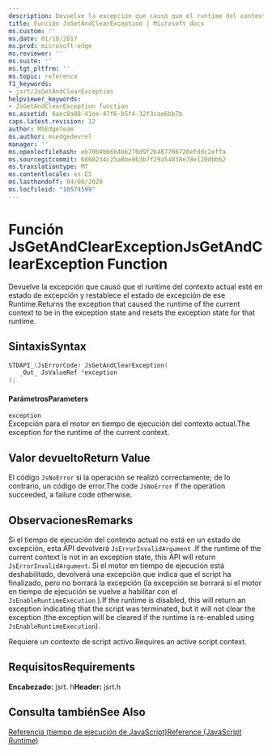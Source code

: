 ```yaml
---
description: Devuelve la excepción que causó que el runtime del contexto actual esté en estado de excepción y restablece el estado de excepción de ese Runtime.
title: Función JsGetAndClearException | Microsoft docs
ms.custom: ''
ms.date: 01/18/2017
ms.prod: microsoft-edge
ms.reviewer: ''
ms.suite: ''
ms.tgt_pltfrm: ''
ms.topic: reference
f1_keywords:
- jsrt/JsGetAndClearException
helpviewer_keywords:
- JsGetAndClearException function
ms.assetid: 6aec8a88-41ee-47f6-b5f4-32f3cae6bb7b
caps.latest.revision: 12
author: MSEdgeTeam
ms.author: msedgedevrel
manager: ''
ms.openlocfilehash: eb70b4b66b4bb270d9f26487708720efddc2effa
ms.sourcegitcommit: 6860234c25a8be863b7f29a54838e78e120dbb62
ms.translationtype: MT
ms.contentlocale: es-ES
ms.lasthandoff: 04/09/2020
ms.locfileid: "10574599"
---
```

# <span data-ttu-id="81d84-103">Función JsGetAndClearException</span><span class="sxs-lookup"><span data-stu-id="81d84-103">JsGetAndClearException Function</span></span>
<span data-ttu-id="81d84-104">Devuelve la excepción que causó que el runtime del contexto actual esté en estado de excepción y restablece el estado de excepción de ese Runtime.</span><span class="sxs-lookup"><span data-stu-id="81d84-104">Returns the exception that caused the runtime of the current context to be in the exception state and resets the exception state for that runtime.</span></span>  
  
## <span data-ttu-id="81d84-105">Sintaxis</span><span class="sxs-lookup"><span data-stu-id="81d84-105">Syntax</span></span>  
  
```cpp  
STDAPI_(JsErrorCode) JsGetAndClearException(  
   _Out_ JsValueRef *exception  
);  
```  
  
#### <span data-ttu-id="81d84-106">Parámetros</span><span class="sxs-lookup"><span data-stu-id="81d84-106">Parameters</span></span>  
 `exception`  
 <span data-ttu-id="81d84-107">Excepción para el motor en tiempo de ejecución del contexto actual.</span><span class="sxs-lookup"><span data-stu-id="81d84-107">The exception for the runtime of the current context.</span></span>  
  
## <span data-ttu-id="81d84-108">Valor devuelto</span><span class="sxs-lookup"><span data-stu-id="81d84-108">Return Value</span></span>  
 <span data-ttu-id="81d84-109">El código `JsNoError` si la operación se realizó correctamente; de lo contrario, un código de error.</span><span class="sxs-lookup"><span data-stu-id="81d84-109">The code `JsNoError` if the operation succeeded, a failure code otherwise.</span></span>  
  
## <span data-ttu-id="81d84-110">Observaciones</span><span class="sxs-lookup"><span data-stu-id="81d84-110">Remarks</span></span>  
 <span data-ttu-id="81d84-111">Si el tiempo de ejecución del contexto actual no está en un estado de excepción, esta API devolverá `JsErrorInvalidArgument` .</span><span class="sxs-lookup"><span data-stu-id="81d84-111">If the runtime of the current context is not in an exception state, this API will return `JsErrorInvalidArgument`.</span></span> <span data-ttu-id="81d84-112">Si el motor en tiempo de ejecución está deshabilitado, devolverá una excepción que indica que el script ha finalizado, pero no borrará la excepción (la excepción se borrará si el motor en tiempo de ejecución se vuelve a habilitar con el `JsEnableRuntimeExecution` ).</span><span class="sxs-lookup"><span data-stu-id="81d84-112">If the runtime is disabled, this will return an exception indicating that the script was terminated, but it will not clear the exception (the exception will be cleared if the runtime is re-enabled using `JsEnableRuntimeExecution`).</span></span>  
  
 <span data-ttu-id="81d84-113">Requiere un contexto de script activo.</span><span class="sxs-lookup"><span data-stu-id="81d84-113">Requires an active script context.</span></span>  
  
## <span data-ttu-id="81d84-114">Requisitos</span><span class="sxs-lookup"><span data-stu-id="81d84-114">Requirements</span></span>  
 <span data-ttu-id="81d84-115">**Encabezado:** jsrt. h</span><span class="sxs-lookup"><span data-stu-id="81d84-115">**Header:** jsrt.h</span></span>  
  
## <span data-ttu-id="81d84-116">Consulta también</span><span class="sxs-lookup"><span data-stu-id="81d84-116">See Also</span></span>  
 [<span data-ttu-id="81d84-117">Referencia (tiempo de ejecución de JavaScript)</span><span class="sxs-lookup"><span data-stu-id="81d84-117">Reference (JavaScript Runtime)</span></span>](../chakra-hosting/reference-javascript-runtime.md)